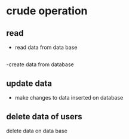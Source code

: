 # crude operation 

## read 
- read data from data base
##
-create data from database
## update data
- make changes to data inserted on database

## delete data of users
delete data on data base